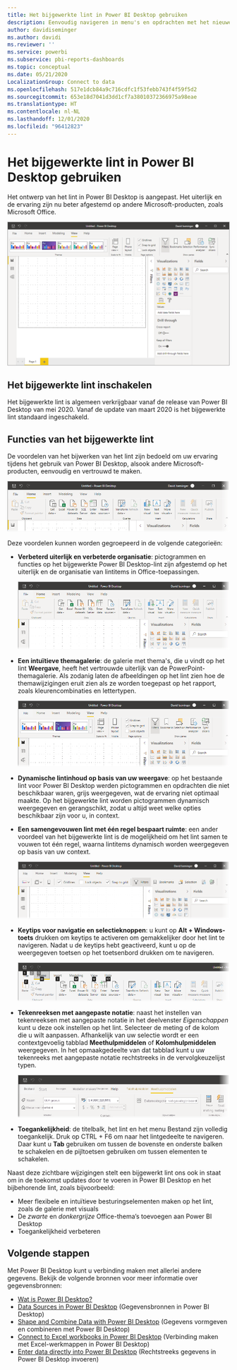 ```yaml
---
title: Het bijgewerkte lint in Power BI Desktop gebruiken
description: Eenvoudig navigeren in menu's en opdrachten met het nieuwe lint in Power BI Desktop
author: davidiseminger
ms.author: davidi
ms.reviewer: ''
ms.service: powerbi
ms.subservice: pbi-reports-dashboards
ms.topic: conceptual
ms.date: 05/21/2020
LocalizationGroup: Connect to data
ms.openlocfilehash: 517e1dcb84a9c716cdfc1f53febb743f4f59f5d2
ms.sourcegitcommit: 653e18d7041d3dd1cf7a38010372366975a98eae
ms.translationtype: HT
ms.contentlocale: nl-NL
ms.lasthandoff: 12/01/2020
ms.locfileid: "96412823"
---
```

# <a name="use-the-updated-ribbon-in-power-bi-desktop"></a>Het bijgewerkte lint in Power BI Desktop gebruiken

Het ontwerp van het lint in Power BI Desktop is aangepast. Het uiterlijk en de ervaring zijn nu beter afgestemd op andere Microsoft-producten, zoals Microsoft Office.

![Het nieuwe lint in Power BI Desktop](media/desktop-ribbon/desktop-ribbon-02.png)

## <a name="how-to-enable-the-updated-ribbon"></a>Het bijgewerkte lint inschakelen

Het bijgewerkte lint is algemeen verkrijgbaar vanaf de release van Power BI Desktop van mei 2020. Vanaf de update van maart 2020 is het bijgewerkte lint standaard ingeschakeld. 

## <a name="features-of-the-updated-ribbon"></a>Functies van het bijgewerkte lint

De voordelen van het bijwerken van het lint zijn bedoeld om uw ervaring tijdens het gebruik van Power BI Desktop, alsook andere Microsoft-producten, eenvoudig en vertrouwd te maken. 

![Schermafbeelding geeft een close-up weer van het Power BI Desktop-lint.](media/desktop-ribbon/desktop-ribbon-03.png)

Deze voordelen kunnen worden gegroepeerd in de volgende categorieën:

* **Verbeterd uiterlijk en verbeterde organisatie**: pictogrammen en functies op het bijgewerkte Power BI Desktop-lint zijn afgestemd op het uiterlijk en de organisatie van lintitems in Office-toepassingen.

    ![Verbeterd uiterlijk](media/desktop-ribbon/desktop-ribbon-04.png)

* **Een intuïtieve themagalerie**: de galerie met thema's, die u vindt op het lint **Weergave**, heeft het vertrouwde uiterlijk van de PowerPoint-themagalerie. Als zodanig laten de afbeeldingen op het lint zien hoe de themawijzigingen eruit zien als ze worden toegepast op het rapport, zoals kleurencombinaties en lettertypen. 

    ![Betere thema's](media/desktop-ribbon/desktop-ribbon-05.png)

* **Dynamische lintinhoud op basis van uw weergave**: op het bestaande lint voor Power BI Desktop werden pictogrammen en opdrachten die niet beschikbaar waren, grijs weergegeven, wat de ervaring niet optimaal maakte. Op het bijgewerkte lint worden pictogrammen dynamisch weergegeven en gerangschikt, zodat u altijd weet welke opties beschikbaar zijn voor u, in context.

* **Een samengevouwen lint met één regel bespaart ruimte**: een ander voordeel van het bijgewerkte lint is de mogelijkheid om het lint samen te vouwen tot één regel, waarna lintitems dynamisch worden weergegeven op basis van uw context. 

    ![Samengevouwen lint](media/desktop-ribbon/desktop-ribbon-06.png)

* **Keytips voor navigatie en selectieknoppen**: u kunt op **Alt + Windows-toets** drukken om keytips te activeren om gemakkelijker door het lint te navigeren. Nadat u de keytips hebt geactiveerd, kunt u op de weergegeven toetsen op het toetsenbord drukken om te navigeren.

    ![Keytips](media/desktop-ribbon/desktop-ribbon-07.png)

* **Tekenreeksen met aangepaste notatie**: naast het instellen van tekenreeksen met aangepaste notatie in het deelvenster *Eigenschappen* kunt u deze ook instellen op het lint. Selecteer de meting of de kolom die u wilt aanpassen. Afhankelijk van uw selectie wordt er een contextgevoelig tabblad **Meethulpmiddelen** of **Kolomhulpmiddelen** weergegeven. In het opmaakgedeelte van dat tabblad kunt u uw tekenreeks met aangepaste notatie rechtstreeks in de vervolgkeuzelijst typen.

    ![Tekenreeksen met aangepaste notatie](media/desktop-ribbon/desktop-ribbon-08.png)

* **Toegankelijkheid**: de titelbalk, het lint en het menu Bestand zijn volledig toegankelijk. Druk op CTRL + F6 om naar het lintgedeelte te navigeren. Daar kunt u **Tab** gebruiken om tussen de bovenste en onderste balken te schakelen en de pijltoetsen gebruiken om tussen elementen te schakelen.


Naast deze zichtbare wijzigingen stelt een bijgewerkt lint ons ook in staat om in de toekomst updates door te voeren in Power BI Desktop en het bijbehorende lint, zoals bijvoorbeeld:

* Meer flexibele en intuïtieve besturingselementen maken op het lint, zoals de galerie met visuals
* De *zwarte* en *donkergrijze* Office-thema’s toevoegen aan Power BI Desktop
* Toegankelijkheid verbeteren


## <a name="next-steps"></a>Volgende stappen
Met Power BI Desktop kunt u verbinding maken met allerlei andere gegevens. Bekijk de volgende bronnen voor meer informatie over gegevensbronnen:

* [Wat is Power BI Desktop?](../fundamentals/desktop-what-is-desktop.md)
* [Data Sources in Power BI Desktop](../connect-data/desktop-data-sources.md) (Gegevensbronnen in Power BI Desktop)
* [Shape and Combine Data with Power BI Desktop](../connect-data/desktop-shape-and-combine-data.md) (Gegevens vormgeven en combineren met Power BI Desktop)
* [Connect to Excel workbooks in Power BI Desktop](../connect-data/desktop-connect-excel.md) (Verbinding maken met Excel-werkmappen in Power BI Desktop)   
* [Enter data directly into Power BI Desktop](../connect-data/desktop-enter-data-directly-into-desktop.md) (Rechtstreeks gegevens in Power BI Desktop invoeren)   
